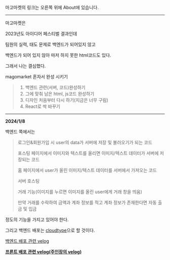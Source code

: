 마고마켓의 링크는 오른쪽 위에 About에 있습니다.
_____________________________________________________

마고마켓은

2023년도 아이디어 페스티벌 결과인데

팀원의 실력, 태도 문제로 백엔드가 되어있지 않고

백엔드가 되어 있지 않아 마저 하지 못한 html코드도 있다.

그래서 나는 결심했다.

magomarket 혼자서 완성 시키기

>1. 백엔드 관련(서버, 코드)완성하기
>2. 그에 맞춰 남은 html, js코드 완성하기
>3. 디자인 처음부터 다시 하기(지금은 너무 구림)
>4. React로 싹 바꾸기

______________________________
**2024/1/8**

백엔드 쪽에서는

>로그인&회원가입 시 user의 data가 서버에 저장 및 불러오기가 되는 코드
>
>포스팅 페이지에서 이미지와 텍스트를 올리면 이미지/텍스트 데이터가 서버에 저장되는 코드
>
>홈 페이지에서 user가 올린 이미지/텍스트 데이터를 서버에서 가져오는 코드
>
>서버 호스팅
>
>거래 기능(이미지를 누르면 이미지를 올린 user에게 거래 창을 띄움)
>
>만약 거래를 수락하여 금액과 계좌 정보를 적고 계좌 정보가 존재한다면 자동 출금 및 입금

정도의 기능을 가지고 있어야 한다.

그리고 백엔드 배포는 [cloudtype](https://cloudtype.io/)으로 할 것이다.

[백엔드 배포 관련 velog](https://velog.io/@ckdgus5189/%ED%81%B4%EB%9D%BC%EC%9A%B0%EB%93%9C-%ED%83%80%EC%9E%85%EC%9C%BC%EB%A1%9C-%EC%84%9C%EB%B2%84-%EB%B0%B0%ED%8F%AC%ED%95%98%EA%B8%B0)

[**프론트 배포 관련 velog(주인장의 velog)**](https://velog.io/@jgh/vercel-%EC%82%AC%EC%9A%A9%EB%B2%95)
